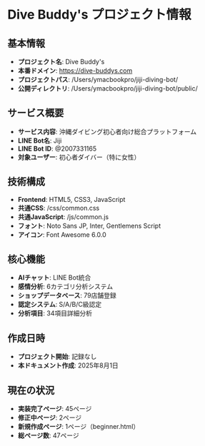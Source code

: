 # Dive Buddy's プロジェクト情報

## 基本情報
- **プロジェクト名**: Dive Buddy's
- **本番ドメイン**: https://dive-buddys.com
- **プロジェクトパス**: /Users/ymacbookpro/jiji-diving-bot/
- **公開ディレクトリ**: /Users/ymacbookpro/jiji-diving-bot/public/

## サービス概要
- **サービス内容**: 沖縄ダイビング初心者向け総合プラットフォーム
- **LINE Bot名**: Jiji
- **LINE Bot ID**: @2007331165
- **対象ユーザー**: 初心者ダイバー（特に女性）

## 技術構成
- **Frontend**: HTML5, CSS3, JavaScript
- **共通CSS**: /css/common.css
- **共通JavaScript**: /js/common.js
- **フォント**: Noto Sans JP, Inter, Gentlemens Script
- **アイコン**: Font Awesome 6.0.0

## 核心機能
- **AIチャット**: LINE Bot統合
- **感情分析**: 6カテゴリ分析システム
- **ショップデータベース**: 79店舗登録
- **認定システム**: S/A/B/C級認定
- **分析項目**: 34項目詳細分析

## 作成日時
- **プロジェクト開始**: 記録なし
- **本ドキュメント作成**: 2025年8月1日

## 現在の状況
- **実装完了ページ**: 45ページ
- **修正中ページ**: 2ページ
- **新規作成ページ**: 1ページ（beginner.html）
- **総ページ数**: 47ページ